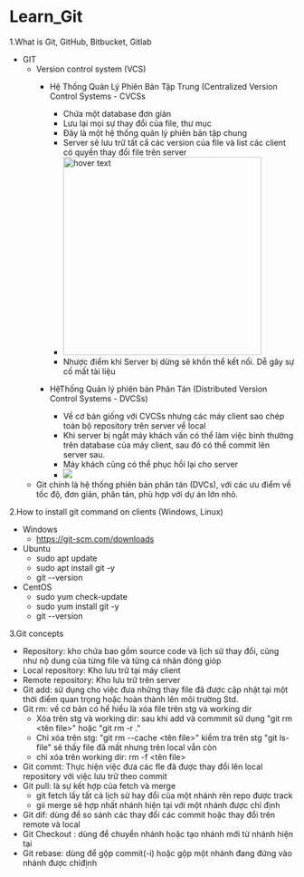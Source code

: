# Learn_Git
1.What is Git, GitHub, Bitbucket, Gitlab
- GIT
	- Version control system (VCS)
		- Hệ Thống Quản Lý Phiên Bản Tập Trung (Centralized Version Control Systems - CVCSs
			- Chứa một database đơn giản
			- Lưu lại mọi sự thay đổi của file, thư mục
			- Đây là một hệ thống quản lý phiên bản tập chung
			- Server sẽ lưu trữ tất cẩ các version của file và list các client có quyền thay đổi file trên server
			- <img src="https://images.viblo.asia/full/cd075a32-c136-4b45-a72a-73be8d361b0d.png" width="350" title="hover text">
			- Nhược điểm khi Server bị dừng sẽ khồn thể kết nối. Dễ gây sự cố mất tài liệu
			
		- HệThống Quản lý phiên bản Phân Tán (Distributed Version Control Systems - DVCSs)
			- Về cơ bản giống với CVCSs  nhưng các máy client sao chép toàn bộ repository trên server về local
			- Khi server bị ngắt máy khách vấn có thể làm việc bình thường trên database của máy client, sau đó có thể commit lên server sau.
			- Máy khách cũng có thể phục hồi lại cho server
			- <img src="https://images.viblo.asia/full/de65aef9-236b-46e8-845e-6bbbf22e9d64.png">
	- Git chính là hệ thống phiên bản phân tán (DVCs), với các ưu điểm về tốc độ, đơn giản, phân tán, phù hợp với dự án lớn nhỏ.

2.How to install git command on clients (Windows, Linux)
- Windows
	- https://git-scm.com/downloads
- Ubuntu
	- sudo apt update
	- sudo apt install git -y
	- git --version
- CentOS
	- sudo yum check-update
	- sudo yum install git -y
	- git --version

3.Git concepts
- Repository: kho chứa bao gồm source code và lịch sử thay đổi, cũng như nộ dung của từng file và từng cá nhân đóng gióp
- Local repository: Kho lưu trữ tại máy client
- Remote repository: Kho lưu trữ trên server 
- Git add: sử dụng cho việc đưa những thay file đã được cập nhật tại một thời điểm quan trọng hoặc hoàn thành lên môi trường Std.
- Git rm: về cơ bản có hể hiểu là xóa file trên stg và working dir
	- Xóa trên stg và working dir: sau khi add và commmit sử dụng "git rm <tên file>" hoặc "git rm -r ."
	- Chỉ xóa trên stg: "git rm --cache <tên file>" kiểm tra trên stg "git ls-file" sẽ thấy file đã mất nhưng trên local vẫn còn
	- chỉ xóa trên working dir: rm -f <tên file>
- Git commt: Thực hiện việc đưa các fle đã được thay đổi lên local repository với việc lưu trữ theo commit 
- Git pull: là sự kết hợp của fetch và merge
	- git fetch lấy tất cả lịch sử hay đổi của một nhánh rên repo được track
	- gii merge sẽ hợp nhất nhánh hiện tại với một nhánh được chỉ định
- Git dif: dùng để so sánh các thay đổi các commit hoặc thay đổi trên remote và local
- Git Checkout : dùng để chuyển nhánh hoặc tạo nhánh mới từ nhánh hiện tại
- Git rebase: dùng để gộp commit(-i) hoặc gộp một nhánh đang đứng vào nhánh được chỉđịnh
 
